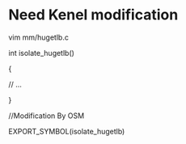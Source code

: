 # Need Kenel modification

vim mm/hugetlb.c

int isolate_hugetlb()

{

  // ...
  
}

//Modification By OSM


EXPORT_SYMBOL(isolate_hugetlb)
